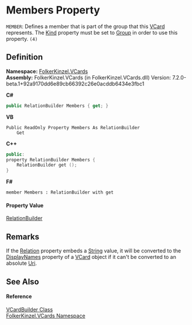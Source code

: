 # Members Property


`MEMBER`: Defines a member that is part of the group that this <a href="3e2b7a12-e0a3-230d-01ba-69b9f3ec3464.md">VCard</a> represents. The <a href="aac4211f-3b04-d1fe-93a8-f838c3325dc7.md">Kind</a> property must be set to <a href="47011b8c-d57e-3206-1aa1-41df93c26562.md">Group</a> in order to use this property. `(4)`



## Definition
**Namespace:** <a href="67dce261-ab8f-dd0a-4c0c-bc2633c1719e.md">FolkerKinzel.VCards</a>  
**Assembly:** FolkerKinzel.VCards (in FolkerKinzel.VCards.dll) Version: 7.2.0-beta.1+92a9170dd6e89cb66392c26e0acddb6434e3fbc1

**C#**
``` C#
public RelationBuilder Members { get; }
```
**VB**
``` VB
Public ReadOnly Property Members As RelationBuilder
	Get
```
**C++**
``` C++
public:
property RelationBuilder Members {
	RelationBuilder get ();
}
```
**F#**
``` F#
member Members : RelationBuilder with get
```



#### Property Value
<a href="04f14093-e168-1dba-ea0c-b6d3cb00ed0a.md">RelationBuilder</a>

## Remarks
If the <a href="a60c8136-a25c-4a75-f501-0a4ae09c4da1.md">Relation</a> property embeds a <a href="https://learn.microsoft.com/dotnet/api/system.string" target="_blank" rel="noopener noreferrer">String</a> value, it will be converted to the <a href="906a9e72-2c7a-3bf1-e49f-f01dfd2ba9b3.md">DisplayNames</a> property of a <a href="3e2b7a12-e0a3-230d-01ba-69b9f3ec3464.md">VCard</a> object if it can't be converted to an absolute <a href="https://learn.microsoft.com/dotnet/api/system.uri" target="_blank" rel="noopener noreferrer">Uri</a>.

## See Also


#### Reference
<a href="4254b25b-c39b-3224-d22e-0072642cabb3.md">VCardBuilder Class</a>  
<a href="67dce261-ab8f-dd0a-4c0c-bc2633c1719e.md">FolkerKinzel.VCards Namespace</a>  
